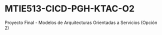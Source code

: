 # MTIE513-CICD-PGH-KTAC-O2
Proyecto Final - Modelos de Arquitecturas Orientadas a Servicios (Opción 2)
